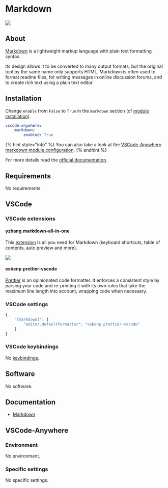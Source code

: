 # Markdown

![](https://upload.wikimedia.org/wikipedia/commons/4/48/Markdown-mark.svg)

## About

[Markdown](https://daringfireball.net/projects/markdown/) is a lightweight markup language with plain text formatting syntax.

Its design allows it to be converted to many output formats, but the original tool by the same name only supports HTML. Markdown is often used to format readme files, for writing messages in online discussion forums, and to create rich text using a plain text editor.

## Installation

Change `enable` from `False` to `True` in the `markdown` section \(cf [module installation](../install.md)\).

```yaml
vscode-anywhere:
    markdown:
        enabled: True
```

{% hint style="info" %}
You can also take a look at the [VSCode-Anywhere markdown module configuration](https://github.com/gigi206/VSCode-Anywhere/blob/V2/salt/modules/markdown/defaults.yaml).
{% endhint %}

For more details read the [official documentation](https://code.visualstudio.com/docs/languages/markdown).

## Requirements

No requirements.

## VSCode

### VSCode extensions

#### yzhang.markdown-all-in-one

This [extension](https://marketplace.visualstudio.com/items?itemName=yzhang.markdown-all-in-one) is all you need for Markdown \(keyboard shortcuts, table of contents, auto preview and more\).

![](https://github.com/yzhang-gh/vscode-markdown/raw/master/images/toc.png)

#### esbenp.prettier-vscode

[Prettier](https://marketplace.visualstudio.com/items?itemName=esbenp.prettier-vscode) is an opinionated code formatter. It enforces a consistent style by parsing your code and re-printing it with its own rules that take the maximum line length into account, wrapping code when necessary.

### VSCode settings <a id="vscode-settings"></a>

```javascript
{
	"[markdown]": {
		"editor.defaultFormatter": "esbenp.prettier-vscode"
	}
}
```

### VSCode keybindings <a id="vscode-keybindings"></a>

No [keybindings](https://code.visualstudio.com/docs/getstarted/keybindings).

## Software <a id="software"></a>

No software.

## Documentation <a id="documentation"></a>

* [Markdown](https://github.com/Kapeli/feeds/blob/master/Markdown.xml)

## VSCode-Anywhere <a id="vscode-anywhere"></a>

### Environment <a id="environment"></a>

No environment.

### Specific settings <a id="specific-settings"></a>

No specific settings.

## 

